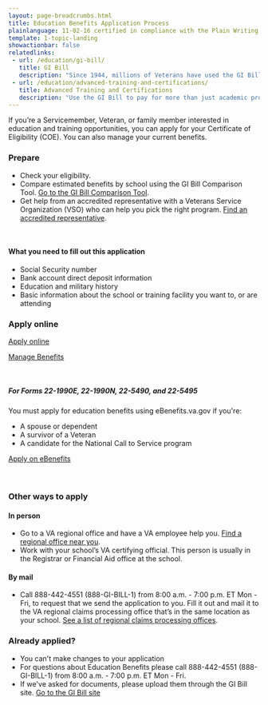 ```yaml
---
layout: page-breadcrumbs.html
title: Education Benefits Application Process 
plainlanguage: 11-02-16 certified in compliance with the Plain Writing Act
template: 1-topic-landing
showactionbar: false
relatedlinks:
 - url: /education/gi-bill/
   title: GI Bill
   description: "Since 1944, millions of Veterans have used the GI Bill to pay for college"
 - url: /education/advanced-training-and-certifications/
   title: Advanced Training and Certifications
   description: "Use the GI Bill to pay for more than just academic programs"
---
```


If you’re a Servicemember, Veteran, or family member interested in education and training opportunities, you can apply for your Certificate of Eligibility (COE). You can also manage your current benefits.

### Prepare

- Check your eligibility.
- Compare estimated benefits by school using the GI Bill Comparison Tool. [Go to the GI Bill Comparison Tool](/gi-bill-comparison-tool/).
- Get help from an accredited representative with a Veterans Service Organization (VSO) who can help you pick the right program. [Find an accredited representative](/disability-benefits/apply-for-benefits/help/index.html).

<div markdown="0"><br></div>

<div class="call-out" markdown="1">

#### What you need to fill out this application

- Social Security number
- Bank account direct deposit information
- Education and military history 
- Basic information about the school or training facility you want to, or are attending

</div>

### Apply online

<a class="usa-button-primary va-button-primary" href="/education/apply-for-education-benefits/application/1990/introduction">Apply online</a>

<a class="usa-button-primary va-button-primary" href="/education/apply-for-education-benefits/application/1995/introduction">Manage Benefits</a>

<div markdown="0"><br></div>

<div class="usa-alert usa-alert-warning usa-content secondary" markdown="1">
	<div class="usa-alert-body">

##### For Forms 22-1990E, 22-1990N, 22-5490, and 22-5495

You must apply for education benefits using eBenefits.va.gov if you're:
- A spouse or dependent
- A survivor of a Veteran
- A candidate for the National Call to Service program

<div markdown="0">
	<a class="usa-button-primary usa-button-outline usa-button-outline-exit transparent" href="https://www.ebenefits.va.gov/ebenefits/vonapp">Apply on eBenefits</a>
</div>
</div>
</div>
<br>

<div markdown="0"><br></div>

### Other ways to apply

#### In person
- Go to a VA regional office and have a VA employee help you. [Find a regional office near you](/facilities).
- Work with your school’s VA certifying official. This person is usually in the Registrar or Financial Aid office at the school.

#### By mail
- Call 888-442-4551 (888-GI-BILL-1) from 8:00 a.m. - 7:00 p.m. ET Mon - Fri, to request that we send the application to you. Fill it out and mail it to the VA regional claims processing office that’s in the same location as your school. [See a list of regional claims processing offices](http://www.benefits.va.gov/gibill/regional_processing.asp).

### Already applied?

- You can't make changes to your application
- For questions about Education Benefits please call 888-442-4551 (888-GI-BILL-1) from 8:00 a.m. - 7:00 p.m. ET Mon - Fri.
- If we've asked for documents, please upload them through the GI Bill site. <a class="usa-button-primary" href="https://gibill.custhelp.com/app/home">Go to the GI Bill site</a>

<div markdown="0"><br></div>
